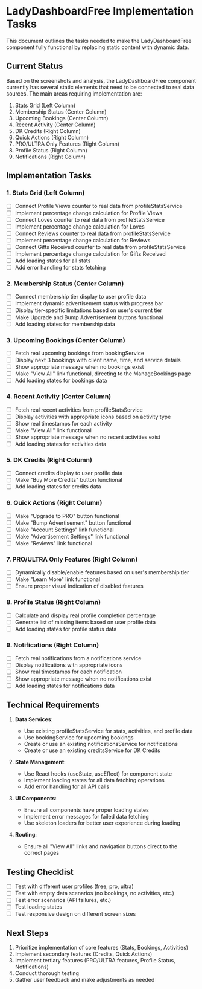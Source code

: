 # LadyDashboardFree Implementation Tasks

This document outlines the tasks needed to make the LadyDashboardFree component fully functional by replacing static content with dynamic data.

## Current Status

Based on the screenshots and analysis, the LadyDashboardFree component currently has several static elements that need to be connected to real data sources. The main areas requiring implementation are:

1. Stats Grid (Left Column)
2. Membership Status (Center Column)
3. Upcoming Bookings (Center Column)
4. Recent Activity (Center Column)
5. DK Credits (Right Column)
6. Quick Actions (Right Column)
7. PRO/ULTRA Only Features (Right Column)
8. Profile Status (Right Column)
9. Notifications (Right Column)

## Implementation Tasks

### 1. Stats Grid (Left Column)

- [ ] Connect Profile Views counter to real data from profileStatsService
- [ ] Implement percentage change calculation for Profile Views
- [ ] Connect Loves counter to real data from profileStatsService
- [ ] Implement percentage change calculation for Loves
- [ ] Connect Reviews counter to real data from profileStatsService
- [ ] Implement percentage change calculation for Reviews
- [ ] Connect Gifts Received counter to real data from profileStatsService
- [ ] Implement percentage change calculation for Gifts Received
- [ ] Add loading states for all stats
- [ ] Add error handling for stats fetching

### 2. Membership Status (Center Column)

- [ ] Connect membership tier display to user profile data
- [ ] Implement dynamic advertisement status with progress bar
- [ ] Display tier-specific limitations based on user's current tier
- [ ] Make Upgrade and Bump Advertisement buttons functional
- [ ] Add loading states for membership data

### 3. Upcoming Bookings (Center Column)

- [ ] Fetch real upcoming bookings from bookingService
- [ ] Display next 3 bookings with client name, time, and service details
- [ ] Show appropriate message when no bookings exist
- [ ] Make "View All" link functional, directing to the ManageBookings page
- [ ] Add loading states for bookings data

### 4. Recent Activity (Center Column)

- [ ] Fetch real recent activities from profileStatsService
- [ ] Display activities with appropriate icons based on activity type
- [ ] Show real timestamps for each activity
- [ ] Make "View All" link functional
- [ ] Show appropriate message when no recent activities exist
- [ ] Add loading states for activities data

### 5. DK Credits (Right Column)

- [ ] Connect credits display to user profile data
- [ ] Make "Buy More Credits" button functional
- [ ] Add loading states for credits data

### 6. Quick Actions (Right Column)

- [ ] Make "Upgrade to PRO" button functional
- [ ] Make "Bump Advertisement" button functional
- [ ] Make "Account Settings" link functional
- [ ] Make "Advertisement Settings" link functional
- [ ] Make "Reviews" link functional

### 7. PRO/ULTRA Only Features (Right Column)

- [ ] Dynamically disable/enable features based on user's membership tier
- [ ] Make "Learn More" link functional
- [ ] Ensure proper visual indication of disabled features

### 8. Profile Status (Right Column)

- [ ] Calculate and display real profile completion percentage
- [ ] Generate list of missing items based on user profile data
- [ ] Add loading states for profile status data

### 9. Notifications (Right Column)

- [ ] Fetch real notifications from a notifications service
- [ ] Display notifications with appropriate icons
- [ ] Show real timestamps for each notification
- [ ] Show appropriate message when no notifications exist
- [ ] Add loading states for notifications data

## Technical Requirements

1. **Data Services**:
   - Use existing profileStatsService for stats, activities, and profile data
   - Use bookingService for upcoming bookings
   - Create or use an existing notificationsService for notifications
   - Create or use an existing creditsService for DK Credits

2. **State Management**:
   - Use React hooks (useState, useEffect) for component state
   - Implement loading states for all data fetching operations
   - Add error handling for all API calls

3. **UI Components**:
   - Ensure all components have proper loading states
   - Implement error messages for failed data fetching
   - Use skeleton loaders for better user experience during loading

4. **Routing**:
   - Ensure all "View All" links and navigation buttons direct to the correct pages

## Testing Checklist

- [ ] Test with different user profiles (free, pro, ultra)
- [ ] Test with empty data scenarios (no bookings, no activities, etc.)
- [ ] Test error scenarios (API failures, etc.)
- [ ] Test loading states
- [ ] Test responsive design on different screen sizes

## Next Steps

1. Prioritize implementation of core features (Stats, Bookings, Activities)
2. Implement secondary features (Credits, Quick Actions)
3. Implement tertiary features (PRO/ULTRA features, Profile Status, Notifications)
4. Conduct thorough testing
5. Gather user feedback and make adjustments as needed

